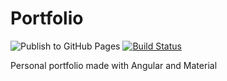 # Portfolio
![Publish to GitHub Pages](https://github.com/piraces/portfolio/workflows/Publish%20to%20GitHub%20Pages/badge.svg)
[![Build Status](https://travis-ci.org/piraces/portfolio.svg?branch=master)](https://travis-ci.org/piraces/portfolio)

Personal portfolio made with Angular and Material
